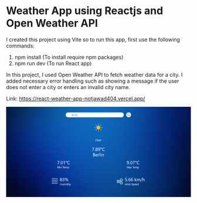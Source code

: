 # Weather App using Reactjs and Open Weather API

I created this project using Vite so to run this app, first use the following commands:
1. npm install (To install require npm packages)
2. npm run dev (To run React app)


In this project, I used Open Weather API to fetch weather data for a city. I added necessary error handling such as showing a message if the user does not enter a city or enters an invalid city name.

Link: https://react-weather-app-notjawad404.vercel.app/

<img src="./src/assets/weatherApp.png" alt="Weather App screen shot"/>
